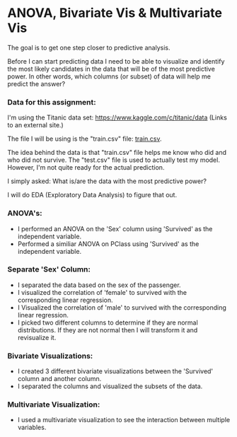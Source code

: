 # ANOVA, Bivariate Vis & Multivariate Vis
The goal is to get one step closer to predictive analysis.

Before I can start predicting data I need to be able to visualize and identify the most likely candidates in the data 
that will be of the most predictive power. In other words, which columns (or subset) of data will help me predict the answer?

### Data for this assignment:

I'm using the Titanic data set: https://www.kaggle.com/c/titanic/data (Links to an external site.)

The file I will be using is the "train.csv" file: [train.csv](<./danieldis/Downloads/train.csv "Title">).

The idea behind the data is that "train.csv" file helps me know who did and who did not survive. The "test.csv" file is used to 
actually test my model. However, I'm not quite ready for the actual prediction.

I simply asked: What is/are the data with the most predictive power?

I will do EDA (Exploratory Data Analysis) to figure that out.


### ANOVA's:

* I performed an ANOVA on the 'Sex' column using 'Survived' as the independent variable.
* Performed a similiar ANOVA on PClass using 'Survived' as the independent variable.

### Separate 'Sex' Column:

* I separated the data based on the sex of the passenger.
* I visualized the correlation of 'female' to survived with the corresponding 
linear regression.
* I Visualized the correlation of 'male' to survived with the corresponding linear 
regression.
* I picked two different columns to determine if they are normal distributions. If they are not normal then I will transform it and revisualize it. 

### Bivariate Visualizations:

* I created 3 different bivariate visualizations between the 'Survived' column and another column.
* I separated the columns and visualized the subsets of the data.

### Multivariate Visualization:

* I used a multivariate visualization to see the interaction between multiple variables. 



